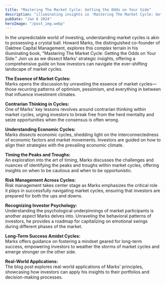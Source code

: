 ```yaml
---
title: "Mastering The Market Cycle: Getting the Odds on Your Side"
description: "illuminating insights in 'Mastering The Market Cycle: Getting the Odds on Your Side,' as this blog post explores the strategic wisdom, offering investors a roadmap to navigate the intricacies of market cycles and seize opportunities amidst the ever-evolving landscape of financial markets..."
pubDate: "Jan 6 2024"
heroImage: "/post_img.webp"
---
```


In the unpredictable world of investing, understanding market cycles is akin to possessing a crystal ball. Howard Marks, the distinguished co-founder of Oaktree Capital Management, explores this complex terrain in his illuminating book, "Mastering The Market Cycle: Getting the Odds on Your Side." Join us as we dissect Marks' strategic insights, offering a comprehensive guide on how investors can navigate the ever-shifting landscape of market cycles.

**The Essence of Market Cycles:**  
Marks opens the discussion by unraveling the essence of market cycles—those recurring patterns of optimism, pessimism, and everything in between that influence investment climates.

**Contrarian Thinking in Cycles:**  
One of Marks' key lessons revolves around contrarian thinking within market cycles, urging investors to break free from the herd mentality and seize opportunities when the consensus is often wrong.

**Understanding Economic Cycles:**  
Marks dissects economic cycles, shedding light on the interconnectedness of economic factors and market movements. Investors are guided on how to align their strategies with the prevailing economic climate.

**Timing the Peaks and Troughs:**  
An exploration into the art of timing, Marks discusses the challenges and nuances of identifying the peaks and troughs within market cycles, offering insights on when to be cautious and when to be opportunistic.

**Risk Management Across Cycles:**  
Risk management takes center stage as Marks emphasizes the critical role it plays in successfully navigating market cycles, ensuring that investors are prepared for both the ups and downs.

**Recognizing Investor Psychology:**  
Understanding the psychological underpinnings of market participants is another aspect Marks delves into. Unraveling the behavioral patterns of investors, he provides a roadmap for capitalizing on emotional swings during different phases of the market.

**Long-Term Success Amidst Cycles:**  
Marks offers guidance on fostering a mindset geared for long-term success, empowering investors to weather the storms of market cycles and emerge stronger on the other side.

**Real-World Applications:**  
The blog post explores real-world applications of Marks' principles, showcasing how investors can apply his insights to their portfolios and decision-making processes.